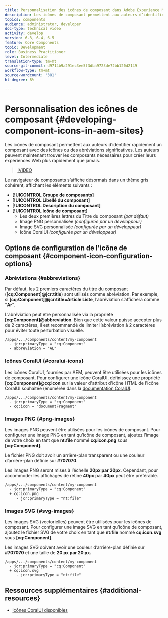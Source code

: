 ```yaml
---
title: Personnalisation des icônes de composant dans Adobe Experience Manager Sites
description: Les icônes de composant permettent aux auteurs d’identifier rapidement un composant avec des icônes ou des abréviations significatives. Les auteurs peuvent maintenant trouver les composants nécessaires pour créer leurs expériences Web plus rapidement que jamais.
topics: components
audience: administrator, developer
doc-type: technical video
activity: develop
version: 6.3, 6.4, 6.5
feature: Core Components
topic: Development
role: Business Practitioner
level: Intermediate
translation-type: tm+mt
source-git-commit: d9714b9a291ec3ee5f3dba9723de72bb120d2149
workflow-type: tm+mt
source-wordcount: '381'
ht-degree: 8%

---
```



# Personnalisation des icônes de composant {#developing-component-icons-in-aem-sites}

Les icônes de composant permettent aux auteurs d’identifier rapidement un composant avec des icônes ou des abréviations significatives. Les auteurs peuvent maintenant trouver les composants nécessaires pour créer leurs expériences Web plus rapidement que jamais.

>[!VIDEO](https://video.tv.adobe.com/v/16778/?quality=9&learn=on)

Le navigateur de composants s’affiche désormais dans un thème gris cohérent, affichant les éléments suivants :

* **[!UICONTROL Groupe de composants]**
* **[!UICONTROL Libellé du composant]** 
* **[!UICONTROL Description du composant]**
* **[!UICONTROL Icône de composant]**
   * Les deux premières lettres du Titre du composant *(par défaut)*
   * Image PNG personnalisée *(configurée par un développeur)*
   * Image SVG personnalisée *(configurée par un développeur)*
   * Icône CoralUI *(configurée par un développeur)*

## Options de configuration de l&#39;icône de composant {#component-icon-configuration-options}

### Abréviations {#abbreviations}

Par défaut, les 2 premiers caractères du titre du composant (**[cq:Component]@jcr:title**) sont utilisés comme abréviation. Par exemple, si **[cq:Component]@jcr:title=Article Liste**, l’abréviation s’affichera comme &quot;**Ar**&quot;.

L’abréviation peut être personnalisée via la propriété **[cq:Component]@abbreviation**. Bien que cette valeur puisse accepter plus de 2 caractères, il est recommandé de limiter l’abréviation à 2 caractères pour éviter toute perturbation visuelle.

```plain
/apps/.../components/content/my-component
  - jcr:primaryType = "cq:Component"
  - abbreviation = "AL"
```

### Icônes CoralUI {#coralui-icons}

Les icônes CoralUI, fournies par AEM, peuvent être utilisées pour les icônes de composant. Pour configurer une icône CoralUI, définissez une propriété **[cq:Component]@cq:icon** sur la valeur d&#39;attribut d&#39;icône HTML de l&#39;icône CoralUI souhaitée (énumérée dans la [documentation CoralUI](https://helpx.adobe.com/fr/experience-manager/6-5/sites/developing/using/reference-materials/coral-ui/coralui3/Coral.Icon.html).

```plain
/apps/.../components/content/my-component
  - jcr:primaryType = "cq:Component"
  - cq:icon = "documentFragment"
```

### Images PNG {#png-images}

Les images PNG peuvent être utilisées pour les icônes de composant. Pour configurer une image PNG en tant qu’icône de composant, ajoutez l’image de votre choix en tant que **nt:file** nommé **cq:icon.png** sous **[cq:Component]**.

Le fichier PNG doit avoir un arrière-plan transparent ou une couleur d’arrière-plan définie sur **#707070**.

Les images PNG seront mises à l’échelle **20px par 20px**. Cependant, pour accommoder les affichages de rétine **40px** par **40px** peut être préférable.

```plain
/apps/.../components/content/my-component
  - jcr:primaryType = "cq:Component"
  + cq:icon.png
     - jcr:primaryType = "nt:file"
```

### Images SVG {#svg-images}

Les images SVG (vectorielles) peuvent être utilisées pour les icônes de composant. Pour configurer une image SVG en tant qu’icône de composant, ajoutez le fichier SVG de votre choix en tant que **nt:file** nommé **cq:icon.svg** sous **[cq:Component]**.

Les images SVG doivent avoir une couleur d’arrière-plan définie sur **#707070** et une taille de **20 px par 20 px.**

```plain
/apps/.../components/content/my-component
  - jcr:primaryType = "cq:Component"
  + cq:icon.svg
     - jcr:primaryType = "nt:file"
```

## Ressources supplémentaires {#additional-resources}

* [Icônes CoralUI disponibles](https://helpx.adobe.com/experience-manager/6-5/sites/developing/using/reference-materials/coral-ui/coralui3/Coral.Icon.html)
